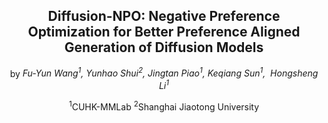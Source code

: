 <div align="center">

## Diffusion-NPO: Negative Preference Optimization for Better Preference Aligned Generation of Diffusion Models



by *Fu-Yun Wang<sup>1</sup>, Yunhao Shui<sup>2</sup>, Jingtan Piao<sup>1</sup>, Keqiang Sun<sup>1</sup>, 
Hongsheng Li<sup>1</sup>*

<sup>1</sup>CUHK-MMLab   <sup>2</sup>Shanghai Jiaotong University  

</div>
